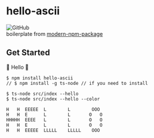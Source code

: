 # hello-ascii

![GitHub](https://img.shields.io/github/license/clarkio/simple-npm-package)  
boilerplate from [modern-npm-package](https://github.com/snyk-snippets/modern-npm-package)

## Get Started

🔡 Hello 🔢

```
$ npm install hello-ascii
// $ npm install -g ts-node // if you need to install

$ ts-node src/index --hello
$ ts-node src/index --hello --color

H   H  EEEEE  L        L        OOO
H   H  E      L        L       O   O
HHHHH  EEEE   L        L       O   O
H   H  E      L        L       O   O
H   H  EEEEE  LLLLL    LLLLL    OOO
```
